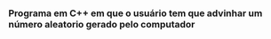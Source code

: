 <h3>Programa em C++ em que o usuário tem que advinhar um número aleatorio gerado pelo computador</h3>
